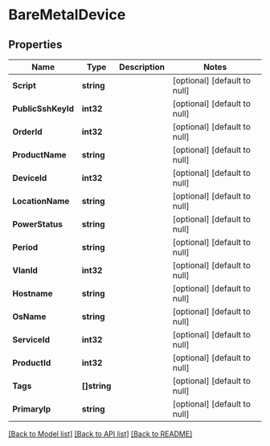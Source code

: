 # BareMetalDevice

## Properties
Name | Type | Description | Notes
------------ | ------------- | ------------- | -------------
**Script** | **string** |  | [optional] [default to null]
**PublicSshKeyId** | **int32** |  | [optional] [default to null]
**OrderId** | **int32** |  | [optional] [default to null]
**ProductName** | **string** |  | [optional] [default to null]
**DeviceId** | **int32** |  | [optional] [default to null]
**LocationName** | **string** |  | [optional] [default to null]
**PowerStatus** | **string** |  | [optional] [default to null]
**Period** | **string** |  | [optional] [default to null]
**VlanId** | **int32** |  | [optional] [default to null]
**Hostname** | **string** |  | [optional] [default to null]
**OsName** | **string** |  | [optional] [default to null]
**ServiceId** | **int32** |  | [optional] [default to null]
**ProductId** | **int32** |  | [optional] [default to null]
**Tags** | **[]string** |  | [optional] [default to null]
**PrimaryIp** | **string** |  | [optional] [default to null]

[[Back to Model list]](../README.md#documentation-for-models) [[Back to API list]](../README.md#documentation-for-api-endpoints) [[Back to README]](../README.md)


